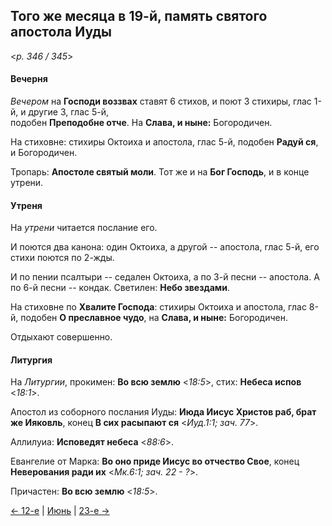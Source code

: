 
## Того же месяца в 19-й, память святого апостола Иуды

<*p. 346 / 345*>

#### Вечерня

*Вечером* на **Господи воззвах** ставят 6 стихов, и поют 3 стихиры, глас 1-й, и другие 3, глас 5-й,  
подобен **Преподобне отче**. На **Слава, и ныне:** Богородичен. 

На стиховне: стихиры Октоиха и апостола, глас 5-й, подобен **Радуй ся**, и Богородичен. 

Тропарь: **Апостоле святый моли**. Тот же и на **Бог Господь**, и в конце утрени. 

#### Утреня

На *утрени* читается послание его. 

И поются два канона: один Октоиха, а другой -- апостола, глас 5-й, его стихи поются по 2-жды. 

И по пении псалтыри -- седален Октоиха, а по 3-й песни -- апостола. А по 6-й песни -- кондак. 
Светилен: **Небо звездами**. 

На стиховне по **Хвалите Господа**: стихиры Октоиха и апостола, глас 8-й, подобен **О преславное чудо**, 
на **Слава, и ныне:** Богородичен. 

Отдыхают совершенно. 

#### Литургия

На *Литургии*, прокимен: **Во всю землю** <*18:5*>, стих: **Небеса испов** <*18:1*>.
 
Апостол из соборного послания Иуды: **Июда Иисус Христов раб, брат же Ияковль**, конец **В сих расыпают ся** 
<*Иуд.1:1; зач. 77*>.
 
Аллилуиа: **Исповедят небеса** <*88:6*>. 
 
Евангелие от Марка: **Во оно приде Иисус во отчество Свое**, конец **Неверования ради их** 
<*Мк.6:1; зач. 22 - ?*>. 

Причастен: **Во всю землю** <*18:5*>.  

[← 12-е](06_12_AST.ru.md) | [Июнь](README.md#19-й) | [23-е →](06_23_AST.ru.md)

